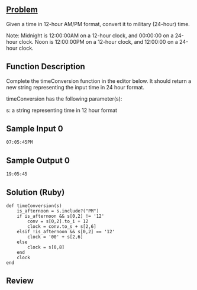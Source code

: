## [Problem](https://www.hackerrank.com/challenges/time-conversion/problem)
Given a time in 12-hour AM/PM format, convert it to military (24-hour) time.

Note: Midnight is 12:00:00AM on a 12-hour clock, and 00:00:00 on a 24-hour clock. Noon is 12:00:00PM on a 12-hour clock, and 12:00:00 on a 24-hour clock.

## Function Description

Complete the timeConversion function in the editor below. It should return a new string representing the input time in 24 hour format.

timeConversion has the following parameter(s):

s: a string representing time in 12 hour format

## Sample Input 0
```
07:05:45PM
```
## Sample Output 0
```
19:05:45
```
## Solution (Ruby)
```
def timeConversion(s)
    is_afternoon = s.include?("PM")
    if is_afternoon && s[0,2] != '12'
        conv = s[0,2].to_i + 12
        clock = conv.to_s + s[2,6]
    elsif !is_afternoon && s[0,2] == '12'
        clock = '00' + s[2,6]
    else
        clock = s[0,8]
    end
    clock
end
```

## Review